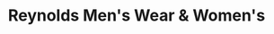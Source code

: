---
title: "Reynolds Men's Wear & Women's"
url: /fort-bragg/reynolds-mens-wear-and-womens/
shop: clothes
---